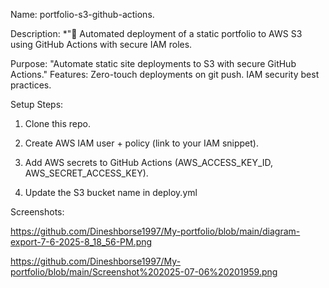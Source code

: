 Name: portfolio-s3-github-actions.

Description: *"🚀 Automated deployment of a static portfolio to AWS S3 using GitHub Actions with secure IAM roles.

Purpose: "Automate static site deployments to S3 with secure GitHub Actions."
Features:
Zero-touch deployments on git push.
IAM security best practices.

Setup Steps:

1) Clone this repo.

2) Create AWS IAM user + policy (link to your IAM snippet).

3) Add AWS secrets to GitHub Actions (AWS_ACCESS_KEY_ID, AWS_SECRET_ACCESS_KEY).

4) Update the S3 bucket name in deploy.yml

Screenshots:

https://github.com/Dineshborse1997/My-portfolio/blob/main/diagram-export-7-6-2025-8_18_56-PM.png

https://github.com/Dineshborse1997/My-portfolio/blob/main/Screenshot%202025-07-06%20201959.png





